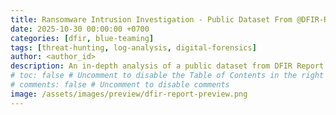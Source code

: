 ```yaml
---
title: Ransomware Intrusion Investigation - Public Dataset From @DFIR-Report To Hire Analysts. 
date: 2025-10-30 00:00:00 +0700  
categories: [dfir, blue-teaming]  
tags: [threat-hunting, log-analysis, digital-forensics]  
author: <author_id>  
description: An in-depth analysis of a public dataset from DFIR Report to uncover the tactics, techniques, and procedures (TTPs) of a ransomware intrusion.
# toc: false # Uncomment to disable the Table of Contents in the right panel
# comments: false # Uncomment to disable comments
image: /assets/images/preview/dfir-report-preview.png
---
```



